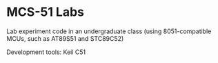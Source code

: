 # MCS-51 Labs
 Lab experiment code in an undergraduate class (using 8051-compatible MCUs, such as AT89S51 and STC89C52)
 
 Development tools: Keil C51
